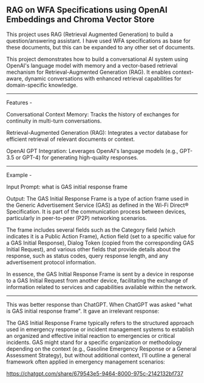 ##  RAG on WFA Specifications using OpenAI Embeddings and Chroma Vector Store 

This project uses RAG (Retrieval Augmented Generation) to build a question/answering assistant. I have used WFA specifications as base for these documents, but this can be expanded to any other set of documents.

This project demonstrates how to build a conversational AI system using OpenAI's language model with memory and a vector-based retrieval mechanism for Retrieval-Augmented Generation (RAG). It enables context-aware, dynamic conversations with enhanced retrieval capabilities for domain-specific knowledge.

-----------

Features -

Conversational Context Memory: Tracks the history of exchanges for continuity in multi-turn conversations.

Retrieval-Augmented Generation (RAG): Integrates a vector database for efficient retrieval of relevant documents or context.

OpenAI GPT Integration: Leverages OpenAI's language models (e.g., GPT-3.5 or GPT-4) for generating high-quality responses.

-----------

Example -

Input Prompt: what is GAS initial response frame

Output: The GAS Initial Response Frame is a type of action frame used in the Generic Advertisement Service (GAS) as defined in the Wi-Fi Direct® Specification. It is part of the communication process between devices, particularly in peer-to-peer (P2P) networking scenarios.

The frame includes several fields such as the Category field (which indicates it is a Public Action Frame), Action field (set to a specific value for a GAS Initial Response), Dialog Token (copied from the corresponding GAS Initial Request), and various other fields that provide details about the response, such as status codes, query response length, and any advertisement protocol information.

In essence, the GAS Initial Response Frame is sent by a device in response to a GAS Initial Request from another device, facilitating the exchange of information related to services and capabilities available within the network.

-----------

This was better response than ChatGPT. When ChatGPT was asked "what is GAS initial response frame". It gave an irrelevant response:
 
The GAS Initial Response Frame typically refers to the structured approach used in emergency response or incident management systems to establish an organized and effective initial reaction to emergencies or critical incidents. GAS might stand for a specific organization or methodology depending on the context (e.g., Gasoline Emergency Response or a General Assessment Strategy), but without additional context, I’ll outline a general framework often applied in emergency management scenarios:

https://chatgpt.com/share/679543e5-9464-8000-975c-2142132bf737
